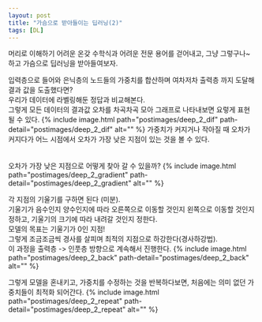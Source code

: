 ```yaml
---
layout: post
title: "가슴으로 받아들이는 딥러닝(2)"
tags: [DL]
---
```

머리로 이해하기 어려운 온갖 수학식과 어려운 전문 용어를 걷어내고, 그냥 그렇구나~ 하고 가슴으로 딥러닝을 받아들여보자.

입력층으로 들어와 은닉층의 노드들의 가중치를 합산하며 여차저차 출력층 까지 도달해 결과 값을 도출했다면?<br>
우리가 데이터에 라벨링해둔 정답과 비교해본다.<br>
그렇게 모든 데이터의 결과값 오차를 차곡차곡 모아 그래프로 나타내보면 요렇게 표현 될 수 있다.
{% include image.html path="postimages/deep_2_dif" path-detail="postimages/deep_2_dif" alt="" %}
가중치가 커지거나 작아질 때 오차가 커지다가 어느 시점에서 오차가 가장 낮은 지점이 있는 것을 볼 수 있다.<br><br><br>
오차가 가장 낮은 지점으로 어떻게 찾아 갈 수 있을까?
{% include image.html path="postimages/deep_2_gradient" path-detail="postimages/deep_2_gradient" alt="" %}

각 지점의 기울기를 구하면 된다 (미분).<br>
기울기가 음수인지 양수인지에 따라 오른쪽으로 이동할 것인지 왼쪽으로 이동할 것인지 정하고,
기울기의 크기에 따라 내려갈 것인지 정한다.<br> 
모델의 목표는 기울기가 0인 지점!<br>
그렇게 조금조금씩 경사를 살피며 최적의 지점으로 하강한다(경사하강법).<br>
이 과정을 출력층 -> 인풋층 방향으로 계속해서 진행한다.
{% include image.html path="postimages/deep_2_back" path-detail="postimages/deep_2_back" alt="" %}


그렇게 모델을 혼내키고, 가중치를 수정하는 것을 반복하다보면, 처음에는 의미 없던 가중치들이 최적화 되어간다.
{% include image.html path="postimages/deep_2_repeat" path-detail="postimages/deep_2_repeat" alt="" %}
